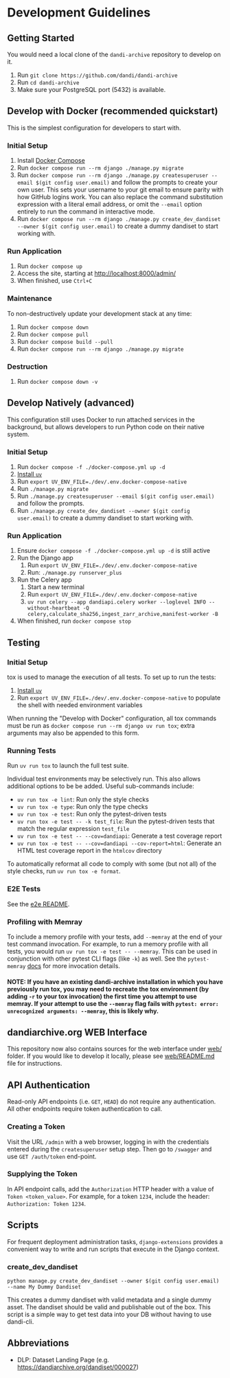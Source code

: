 # Development Guidelines

## Getting Started

You would need a local clone of the `dandi-archive` repository to develop on it.

1. Run `git clone https://github.com/dandi/dandi-archive`
1. Run `cd dandi-archive`
1. Make sure your PostgreSQL port (5432) is available.

## Develop with Docker (recommended quickstart)
This is the simplest configuration for developers to start with.

### Initial Setup
1. Install [Docker Compose](https://docs.docker.com/compose/install/)
1. Run `docker compose run --rm django ./manage.py migrate`
1. Run `docker compose run --rm django ./manage.py createsuperuser --email $(git config user.email)`
   and follow the prompts to create your own user.
   This sets your username to your git email to ensure parity with how GitHub logins work. You can also replace the command substitution expression with a literal email address, or omit the `--email` option entirely to run the command in interactive mode.
1. Run `docker compose run --rm django ./manage.py create_dev_dandiset --owner $(git config user.email)`
   to create a dummy dandiset to start working with.

### Run Application
1. Run `docker compose up`
1. Access the site, starting at <http://localhost:8000/admin/>
1. When finished, use `Ctrl+C`

### Maintenance
To non-destructively update your development stack at any time:
1. Run `docker compose down`
1. Run `docker compose pull`
1. Run `docker compose build --pull`
1. Run `docker compose run --rm django ./manage.py migrate`

### Destruction
1. Run `docker compose down -v`

## Develop Natively (advanced)
This configuration still uses Docker to run attached services in the background,
but allows developers to run Python code on their native system.

### Initial Setup
1. Run `docker compose -f ./docker-compose.yml up -d`
1. [Install `uv`](https://docs.astral.sh/uv/getting-started/installation/)
1. Run `export UV_ENV_FILE=./dev/.env.docker-compose-native`
1. Run `./manage.py migrate`
1. Run `./manage.py createsuperuser --email $(git config user.email)` and follow the prompts.
1. Run `./manage.py create_dev_dandiset --owner $(git config user.email)`
   to create a dummy dandiset to start working with.

### Run Application
1. Ensure `docker compose -f ./docker-compose.yml up -d` is still active
1. Run the Django app
    1. Run `export UV_ENV_FILE=./dev/.env.docker-compose-native`
    1. Run: `./manage.py runserver_plus`
1. Run the Celery app
    1. Start a new terminal
    1. Run `export UV_ENV_FILE=./dev/.env.docker-compose-native`
    1. `uv run celery --app dandiapi.celery worker --loglevel INFO --without-heartbeat -Q celery,calculate_sha256,ingest_zarr_archive,manifest-worker -B`
1. When finished, run `docker compose stop`

## Testing
### Initial Setup
tox is used to manage the execution of all tests. To set up to run the tests:

1. [Install `uv`](https://docs.astral.sh/uv/getting-started/installation/)
2. Run `export UV_ENV_FILE=./dev/.env.docker-compose-native` to populate the shell with needed environment variables

When running the "Develop with Docker" configuration, all tox commands must be run as
`docker compose run --rm django uv run tox`; extra arguments may also be appended to this form.

### Running Tests
Run `uv run tox` to launch the full test suite.

Individual test environments may be selectively run.
This also allows additional options to be be added.
Useful sub-commands include:
* `uv run tox -e lint`: Run only the style checks
* `uv run tox -e type`: Run only the type checks
* `uv run tox -e test`: Run only the pytest-driven tests
* `uv run tox -e test -- -k test_file`: Run the pytest-driven tests that match the regular expression `test_file`
* `uv run tox -e test -- --cov=dandiapi`: Generate a test coverage report
* `uv run tox -e test -- --cov=dandiapi --cov-report=html`: Generate an HTML test coverage report in the `htmlcov` directory

To automatically reformat all code to comply with
some (but not all) of the style checks, run `uv run tox -e format`.

### E2E Tests

See the [e2e README](e2e/README.md).

### Profiling with Memray
To include a memory profile with your tests, add `--memray` at the end of your test command invocation. For example, to run a memory profile with all tests, you would run `uv run tox -e test -- --memray`. This can be used in conjunction with other pytest CLI flags (like `-k`) as well. See the `pytest-memray` [docs](https://github.com/bloomberg/pytest-memray) for more invocation details.

#### NOTE: If you have an existing dandi-archive installation in which you have previously run tox, you may need to recreate the tox environment (by adding `-r` to your tox invocation) the first time you attempt to use memray. If your attempt to use the `--memray` flag fails with `pytest: error: unrecognized arguments: --memray`, this is likely why.

## dandiarchive.org WEB Interface

This repository now also contains sources for the web interface under [web/](./web/) folder.
If you would like to develop it locally, please see [web/README.md](./web/README.md) file for instructions.

## API Authentication
Read-only API endpoints (i.e. `GET`, `HEAD`) do not require any
authentication. All other endpoints require token authentication
to call.

### Creating a Token
Visit the URL `/admin` with a web browser, logging
in with the credentials entered during the `createsuperuser` setup step.
Then go to `/swagger` and use `GET /auth/token` end-point.

### Supplying the Token
In API endpoint calls, add the `Authorization` HTTP header with a value of
`Token <token_value>`. For example, for a token `1234`, include the header:
`Authorization: Token 1234`.

## Scripts

For frequent deployment administration tasks, `django-extensions` provides a convenient way to write and run scripts that execute in the Django context.

### create_dev_dandiset

```
python manage.py create_dev_dandiset --owner $(git config user.email) --name My Dummy Dandiset
```

This creates a dummy dandiset with valid metadata and a single dummy asset.
The dandiset should be valid and publishable out of the box.
This script is a simple way to get test data into your DB without having to use dandi-cli.

## Abbreviations

- DLP: Dataset Landing Page (e.g. https://dandiarchive.org/dandiset/000027)
